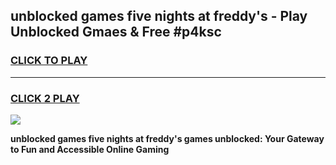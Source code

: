 
## unblocked games five nights at freddy's - Play Unblocked Gmaes & Free #p4ksc
<h3>
<a href="https://news.freeplayer.one?title=unblocked_games_five_nights_at_freddy's&ref=24F">CLICK TO PLAY</a></h3>
<hr>

<h3>
<a href="https://news.freeplayer.one?title=unblocked_games_five_nights_at_freddy's&ref=24F">CLICK 2 PLAY</a>
  
</h3>

<a href="https://news.freeplayer.one?title=unblocked_games_five_nights_at_freddy's&ref=24F/"><img src="https://clearcache.store/games.png"></a>


**unblocked games five nights at freddy's games unblocked: Your Gateway to Fun and Accessible Online Gaming**
